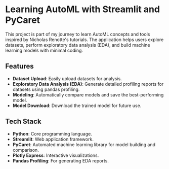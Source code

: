 # Learning AutoML with Streamlit and PyCaret

This project is part of my journey to learn AutoML concepts and tools inspired by Nicholas Renotte's tutorials. The application helps users explore datasets, perform exploratory data analysis (EDA), and build machine learning models with minimal coding.

## Features

- **Dataset Upload**: Easily upload datasets for analysis.
- **Exploratory Data Analysis (EDA)**: Generate detailed profiling reports for datasets using pandas profiling.
- **Modeling**: Automatically compare models and save the best-performing model.
- **Model Download**: Download the trained model for future use.

## Tech Stack

- **Python**: Core programming language.
- **Streamlit**: Web application framework.
- **PyCaret**: Automated machine learning library for model building and comparison.
- **Plotly Express**: Interactive visualizations.
- **Pandas Profiling**: For generating EDA reports.

